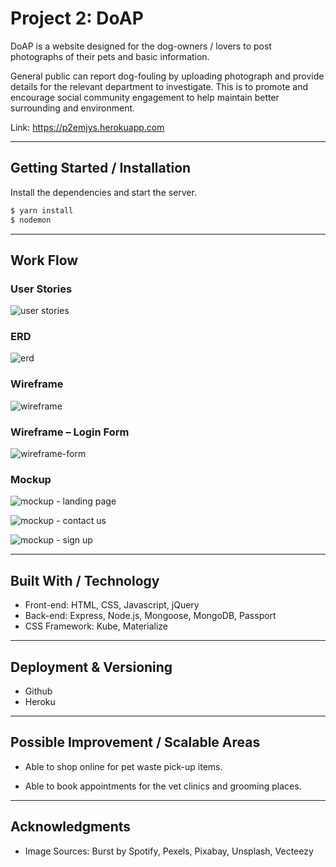 # Project 2: DoAP

DoAP is a website designed for the dog-owners / lovers to post photographs of their pets and basic information. 

General public can report dog-fouling by uploading photograph and provide details for the relevant department to investigate. This is to promote and encourage social community engagement to help maintain better surrounding and environment. 

Link: https://p2emjys.herokuapp.com

---
## Getting Started / Installation

Install the dependencies and start the server.
```sh
$ yarn install
$ nodemon
```
---
## Work Flow

### User Stories

![user stories](https://user-images.githubusercontent.com/31798170/34513245-4bd5b3ea-f0a2-11e7-93c5-c61edfb76abe.png)

### ERD

![erd](https://user-images.githubusercontent.com/31798170/34729452-ac7e1454-f597-11e7-8120-8f523155d826.png)

### Wireframe

![wireframe](https://user-images.githubusercontent.com/31798170/34469465-7264461e-ef5a-11e7-8d84-6d7802e84b31.png)

### Wireframe – Login Form

![wireframe-form](https://user-images.githubusercontent.com/31798170/34469467-7faadcde-ef5a-11e7-8b1d-0e5868b4accf.png)


### Mockup

![mockup - landing page](https://user-images.githubusercontent.com/31798170/34513296-9de50352-f0a2-11e7-9e3b-454f74aa729b.jpg)

![mockup - contact us](https://user-images.githubusercontent.com/31798170/34513312-accdea78-f0a2-11e7-9e4b-a31396e2c98b.jpg)

![mockup - sign up](https://user-images.githubusercontent.com/31798170/34513329-bbfb4e8c-f0a2-11e7-96c5-e3b3d6d7b723.jpg)

---
## Built With / Technology

* Front-end: HTML, CSS, Javascript, jQuery
* Back-end: Express, Node.js, Mongoose, MongoDB, Passport
* CSS Framework: Kube, Materialize

---

## Deployment & Versioning

* Github
* Heroku

---

## Possible Improvement / Scalable Areas

* Able to shop online for pet waste pick-up items.

* Able to book appointments for the vet clinics and grooming places.

---

## Acknowledgments

* Image Sources: Burst by Spotify, Pexels, Pixabay, Unsplash, Vecteezy


